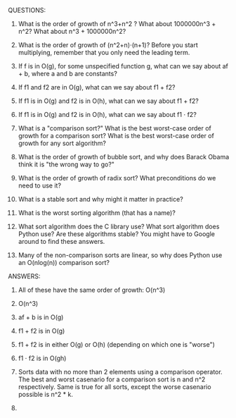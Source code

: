 QUESTIONS:

1. What is the order of growth of  n^3+n^2 ? What about 1000000n^3 + n^2? What about n^3 + 1000000n^2?

2. What is the order of growth of (n^2+n)⋅(n+1)? Before you start multiplying, remember that you only need the leading term.

3. If f is in O(g), for some unspecified function g, what can we say about af + b, where a and b are constants?

4. If f1 and f2 are in O(g), what can we say about f1 + f2?

5. If f1 is in O(g) and f2 is in O(h), what can we say about f1 + f2?

6. If f1 is in O(g) and f2 is in O(h), what can we say about f1 ⋅ f2?

7. What is a "comparison sort?" What is the best worst-case order of growth for a comparison sort? What is the best worst-case order of growth for any sort algorithm?

8. What is the order of growth of bubble sort, and why does Barack Obama think it is "the wrong way to go?"

9. What is the order of growth of radix sort? What preconditions do we need to use it?

10. What is a stable sort and why might it matter in practice?

11. What is the worst sorting algorithm (that has a name)?

12. What sort algorithm does the C library use? What sort algorithm does Python use? Are these algorithms stable? You might have to Google around to find these answers.

13. Many of the non-comparison sorts are linear, so why does Python use an  O(nlog(n))  comparison sort?

ANSWERS:

1. All of these have the same order of growth: O(n^3)

2. O(n^3)

3. af + b is in O(g)

4. f1 + f2 is in O(g)

5. f1 + f2 is in either O(g) or O(h) (depending on which one is "worse")

6. f1 ⋅ f2 is in O(gh)

7. Sorts data with no more than 2 elements using a comparison operator. The best and worst casenario for a comparison sort is n and n^2 respectively. Same is true for all sorts, except the worse casenario possible is n^2 * k.

8. 
